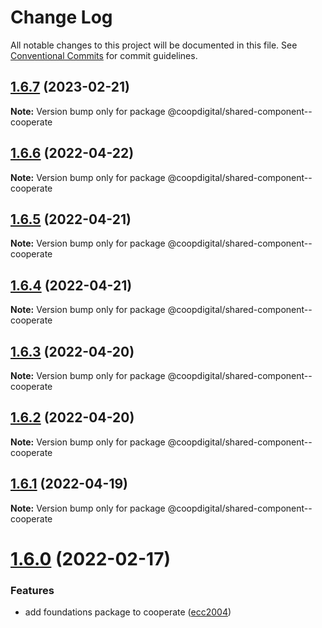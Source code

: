 # Change Log

All notable changes to this project will be documented in this file.
See [Conventional Commits](https://conventionalcommits.org) for commit guidelines.

## [1.6.7](https://github.com/coopdigital/coop-frontend/compare/@coopdigital/shared-component--cooperate@1.6.6...@coopdigital/shared-component--cooperate@1.6.7) (2023-02-21)

**Note:** Version bump only for package @coopdigital/shared-component--cooperate





## [1.6.6](https://github.com/coopdigital/coop-frontend/compare/@coopdigital/shared-component--cooperate@1.6.5...@coopdigital/shared-component--cooperate@1.6.6) (2022-04-22)

**Note:** Version bump only for package @coopdigital/shared-component--cooperate





## [1.6.5](https://github.com/coopdigital/coop-frontend/compare/@coopdigital/shared-component--cooperate@1.6.4...@coopdigital/shared-component--cooperate@1.6.5) (2022-04-21)

**Note:** Version bump only for package @coopdigital/shared-component--cooperate





## [1.6.4](https://github.com/coopdigital/coop-frontend/compare/@coopdigital/shared-component--cooperate@1.6.3...@coopdigital/shared-component--cooperate@1.6.4) (2022-04-21)

**Note:** Version bump only for package @coopdigital/shared-component--cooperate





## [1.6.3](https://github.com/coopdigital/coop-frontend/compare/@coopdigital/shared-component--cooperate@1.6.2...@coopdigital/shared-component--cooperate@1.6.3) (2022-04-20)

**Note:** Version bump only for package @coopdigital/shared-component--cooperate





## [1.6.2](https://github.com/coopdigital/coop-frontend/compare/@coopdigital/shared-component--cooperate@1.6.1...@coopdigital/shared-component--cooperate@1.6.2) (2022-04-20)

**Note:** Version bump only for package @coopdigital/shared-component--cooperate





## [1.6.1](https://github.com/coopdigital/coop-frontend/compare/@coopdigital/shared-component--cooperate@1.6.0...@coopdigital/shared-component--cooperate@1.6.1) (2022-04-19)

**Note:** Version bump only for package @coopdigital/shared-component--cooperate





# [1.6.0](https://github.com/coopdigital/coop-frontend/compare/@coopdigital/shared-component--cooperate@1.5.5...@coopdigital/shared-component--cooperate@1.6.0) (2022-02-17)


### Features

* add foundations package to cooperate ([ecc2004](https://github.com/coopdigital/coop-frontend/commit/ecc20047bf1291dfabc66246bd508fe5e54f9e50))
